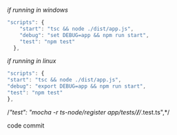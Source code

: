 _if running in windows_
```javascript
"scripts": {
    "start": "tsc && node ./dist/app.js",
    "debug": "set DEBUG=app && npm run start",
    "test": "npm test"
  },
```
  _if running in linux_
```javascript
"scripts": {
"start": "tsc && node ./dist/app.js",
"debug": "export DEBUG=app && npm run start",
"test": "npm test"
},
```
 /*"test": "mocha -r ts-node/register app/tests/**/**/*.test.ts",*/

 code commit